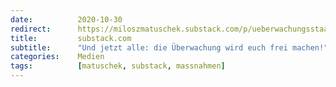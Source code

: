 ```yaml
---
date:          2020-10-30
redirect:      https://miloszmatuschek.substack.com/p/ueberwachungsstaat-corona-reset
title:         substack.com
subtitle:      "Und jetzt alle: die Überwachung wird euch frei machen!"
categories:    Medien
tags:          [matuschek, substack, massnahmen]
---
```

